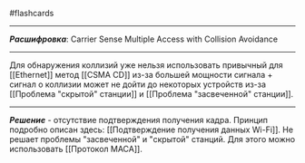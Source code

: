 #flashcards
***
***Расшифровка***: Carrier Sense Multiple Access with Collision Avoidance
***
Для обнаружения коллизий уже нельзя использовать привычный для [[Ethernet]] метод [[CSMA CD]] из-за большей мощности сигнала + сигнал о коллизии может не дойти до некоторых устройств из-за [[Проблема "скрытой" станции]] и [[Проблема "засвеченной" станции]].
***
***Решение*** - отсутствие подтверждения получения кадра.
Принцип подробно описан здесь: [[Подтверждение получения данных Wi-Fi]].
Не решает проблемы "засвеченной" и "скрытой" станций. Для этого можно использовать [[Протокол MACA]].
<!--SR:!2025-10-06,5,230-->